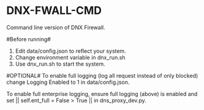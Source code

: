 # DNX-FWALL-CMD
Command line version of DNX Firewall.

#Before running# 

1. Edit data/config.json to reflect your system.
2. Change environment variable in dnx_run.sh
3. Use dnx_run.sh to start the system.

#OPTIONAL#
To enable full logging (log all request instead of only blocked)
change Logging Enabled to 1 in data/config.json.

To enable full enterprise logging, ensure full logging (above) is
enabled and set || self.ent_full = False > True || in dns_proxy_dev.py.

